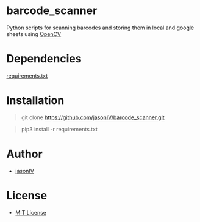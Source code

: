 # barcode_scanner
Python scripts for scanning barcodes and storing them in local and google sheets using [OpenCV](https://opencv.org/)

# Dependencies 
[requirements.txt](./requirements.txt)

# Installation 
> git clone https://github.com/jasonIV/barcode_scanner.git

> pip3 install -r requirements.txt

# Author
- [jasonIV](https://github.com/jasonIV)

# License
- [MIT License](./LICENSE)
